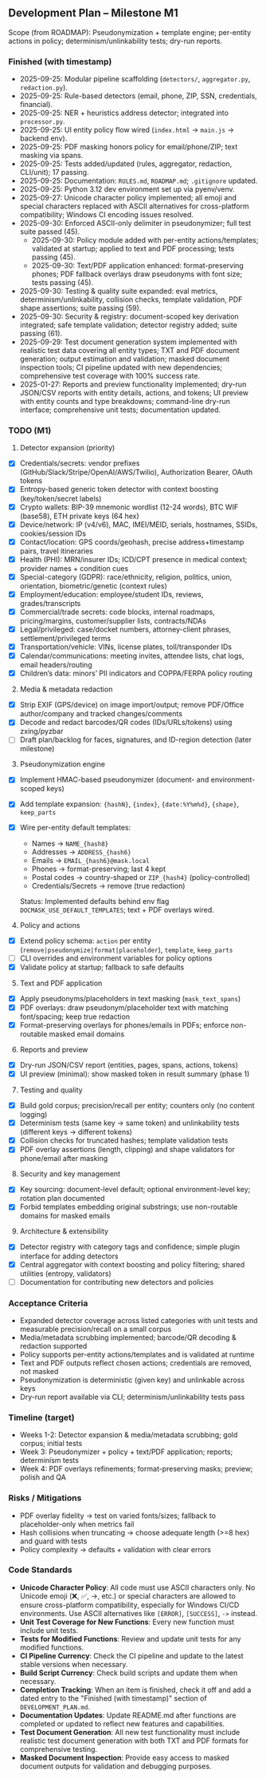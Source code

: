 ## Development Plan – Milestone M1

Scope (from ROADMAP): Pseudonymization + template engine; per-entity actions in policy; determinism/unlinkability tests; dry-run reports.

### Finished (with timestamp)
- 2025-09-25: Modular pipeline scaffolding (`detectors/`, `aggregator.py`, `redaction.py`).
- 2025-09-25: Rule-based detectors (email, phone, ZIP, SSN, credentials, financial).
- 2025-09-25: NER + heuristics address detector; integrated into `processor.py`.
- 2025-09-25: UI entity policy flow wired (`index.html` → `main.js` → backend env).
- 2025-09-25: PDF masking honors policy for email/phone/ZIP; text masking via spans.
- 2025-09-25: Tests added/updated (rules, aggregator, redaction, CLI/unit); 17 passing.
- 2025-09-25: Documentation: `RULES.md`, `ROADMAP.md`; `.gitignore` updated.
- 2025-09-25: Python 3.12 dev environment set up via pyenv/venv.
- 2025-09-27: Unicode character policy implemented; all emoji and special characters replaced with ASCII alternatives for cross-platform compatibility; Windows CI encoding issues resolved.
- 2025-09-30: Enforced ASCII-only delimiter in pseudonymizer; full test suite passed (45).
  - 2025-09-30: Policy module added with per-entity actions/templates; validated at startup; applied to text and PDF processing; tests passing (45).
  - 2025-09-30: Text/PDF application enhanced: format-preserving phones; PDF fallback overlays draw pseudonyms with font size; tests passing (45).
 - 2025-09-30: Testing & quality suite expanded: eval metrics, determinism/unlinkability, collision checks, template validation, PDF shape assertions; suite passing (59).
 - 2025-09-30: Security & registry: document-scoped key derivation integrated; safe template validation; detector registry added; suite passing (61).
  - 2025-09-29: Test document generation system implemented with realistic test data covering all entity types; TXT and PDF document generation; output estimation and validation; masked document inspection tools; CI pipeline updated with new dependencies; comprehensive test coverage with 100% success rate.
- 2025-01-27: Reports and preview functionality implemented; dry-run JSON/CSV reports with entity details, actions, and tokens; UI preview with entity counts and type breakdowns; command-line dry-run interface; comprehensive unit tests; documentation updated.

### TODO (M1)
1) Detector expansion (priority)
- [x] Credentials/secrets: vendor prefixes (GitHub/Slack/Stripe/OpenAI/AWS/Twilio), Authorization Bearer, OAuth tokens
- [x] Entropy-based generic token detector with context boosting (key/token/secret labels)
- [x] Crypto wallets: BIP-39 mnemonic wordlist (12-24 words), BTC WIF (base58), ETH private keys (64 hex)
- [x] Device/network: IP (v4/v6), MAC, IMEI/MEID, serials, hostnames, SSIDs, cookies/session IDs
- [x] Contact/location: GPS coords/geohash, precise address+timestamp pairs, travel itineraries
- [x] Health (PHI): MRN/insurer IDs; ICD/CPT presence in medical context; provider names + condition cues
- [x] Special-category (GDPR): race/ethnicity, religion, politics, union, orientation, biometric/genetic (context rules)
- [x] Employment/education: employee/student IDs, reviews, grades/transcripts
- [x] Commercial/trade secrets: code blocks, internal roadmaps, pricing/margins, customer/supplier lists, contracts/NDAs
- [x] Legal/privileged: case/docket numbers, attorney-client phrases, settlement/privileged terms
- [x] Transportation/vehicle: VINs, license plates, toll/transponder IDs
- [x] Calendar/communications: meeting invites, attendee lists, chat logs, email headers/routing
- [x] Children’s data: minors’ PII indicators and COPPA/FERPA policy routing

2) Media & metadata redaction
- [x] Strip EXIF (GPS/device) on image import/output; remove PDF/Office author/company and tracked changes/comments
- [x] Decode and redact barcodes/QR codes (IDs/URLs/tokens) using zxing/pyzbar
- [ ] Draft plan/backlog for faces, signatures, and ID-region detection (later milestone)

3) Pseudonymization engine
- [x] Implement HMAC-based pseudonymizer (document- and environment-scoped keys)
- [x] Add template expansion: `{hashN}`, `{index}`, `{date:%Y%m%d}`, `{shape}`, `keep_parts`
- [x] Wire per-entity default templates:
  - Names -> `NAME_{hash8}`
  - Addresses -> `ADDRESS_{hash6}`
  - Emails -> `EMAIL_{hash6}@mask.local`
  - Phones -> format-preserving; last 4 kept
  - Postal codes -> country-shaped or `ZIP_{hash4}` (policy-controlled)
  - Credentials/Secrets -> remove (true redaction)
  
  Status: Implemented defaults behind env flag `DOCMASK_USE_DEFAULT_TEMPLATES`; text + PDF overlays wired.

4) Policy and actions
- [x] Extend policy schema: `action` per entity (`remove|pseudonymize|format|placeholder`), `template`, `keep_parts`
- [ ] CLI overrides and environment variables for policy options
- [x] Validate policy at startup; fallback to safe defaults

5) Text and PDF application
- [x] Apply pseudonyms/placeholders in text masking (`mask_text_spans`)
- [x] PDF overlays: draw pseudonym/placeholder text with matching font/spacing; keep true redaction
- [x] Format-preserving overlays for phones/emails in PDFs; enforce non-routable masked email domains

6) Reports and preview
- [x] Dry-run JSON/CSV report (entities, pages, spans, actions, tokens)
- [x] UI preview (minimal): show masked token in result summary (phase 1)

7) Testing and quality
- [x] Build gold corpus; precision/recall per entity; counters only (no content logging)
- [x] Determinism tests (same key -> same token) and unlinkability tests (different keys -> different tokens)
- [x] Collision checks for truncated hashes; template validation tests
- [x] PDF overlay assertions (length, clipping) and shape validators for phone/email after masking

8) Security and key management
- [x] Key sourcing: document-level default; optional environment-level key; rotation plan documented
- [x] Forbid templates embedding original substrings; use non-routable domains for masked emails

9) Architecture & extensibility
- [x] Detector registry with category tags and confidence; simple plugin interface for adding detectors
- [x] Central aggregator with context boosting and policy filtering; shared utilities (entropy, validators)
- [ ] Documentation for contributing new detectors and policies

### Acceptance Criteria
- Expanded detector coverage across listed categories with unit tests and measurable precision/recall on a small corpus
- Media/metadata scrubbing implemented; barcode/QR decoding & redaction supported
- Policy supports per-entity actions/templates and is validated at runtime
- Text and PDF outputs reflect chosen actions; credentials are removed, not masked
- Pseudonymization is deterministic (given key) and unlinkable across keys
- Dry-run report available via CLI; determinism/unlinkability tests pass

### Timeline (target)
- Weeks 1-2: Detector expansion & media/metadata scrubbing; gold corpus; initial tests
- Week 3: Pseudonymizer + policy + text/PDF application; reports; determinism tests
- Week 4: PDF overlays refinements; format-preserving masks; preview; polish and QA

### Risks / Mitigations
- PDF overlay fidelity -> test on varied fonts/sizes; fallback to placeholder-only when metrics fail
- Hash collisions when truncating -> choose adequate length (>=8 hex) and guard with tests
- Policy complexity -> defaults + validation with clear errors

### Code Standards
- **Unicode Character Policy**: All code must use ASCII characters only. No Unicode emoji (❌, ✅, →, etc.) or special characters are allowed to ensure cross-platform compatibility, especially for Windows CI/CD environments. Use ASCII alternatives like `[ERROR]`, `[SUCCESS]`, `->` instead.
 - **Unit Test Coverage for New Functions**: Every new function must include unit tests.
 - **Tests for Modified Functions**: Review and update unit tests for any modified functions.
 - **CI Pipeline Currency**: Check the CI pipeline and update to the latest stable versions when necessary.
 - **Build Script Currency**: Check build scripts and update them when necessary.
 - **Completion Tracking**: When an item is finished, check it off and add a dated entry to the "Finished (with timestamp)" section of `DEVELOPMENT_PLAN.md`.
 - **Documentation Updates**: Update README.md after functions are completed or updated to reflect new features and capabilities.
 - **Test Document Generation**: All new test functionality must include realistic test document generation with both TXT and PDF formats for comprehensive testing.
 - **Masked Document Inspection**: Provide easy access to masked document outputs for validation and debugging purposes.


